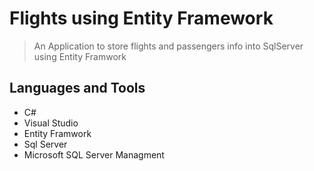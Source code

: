 # Flights using Entity Framework

> An Application to store flights and passengers info into SqlServer using Entity Framwork

## Languages and Tools
- C#
- Visual Studio
- Entity Framwork
- Sql Server
- Microsoft SQL Server Managment
